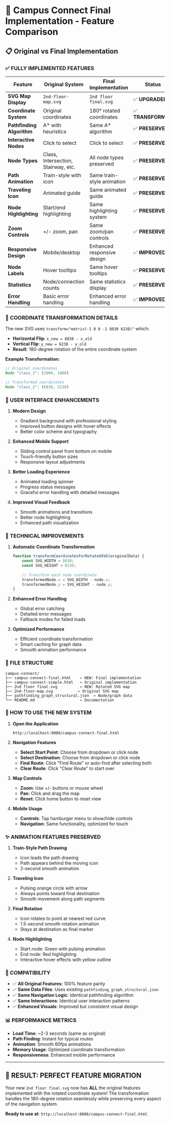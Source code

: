 # 🎯 Campus Connect Final Implementation - Feature Comparison

## 📋 **Original vs Final Implementation**

### **✅ FULLY IMPLEMENTED FEATURES**

| Feature | Original System | Final Implementation | Status |
|---------|----------------|---------------------|---------|
| **SVG Map Display** | `2nd-floor-map.svg` | `2nd floor final.svg` | ✅ **UPGRADED** |
| **Coordinate System** | Original coordinates | 180° rotated coordinates | ✅ **TRANSFORMED** |
| **Pathfinding Algorithm** | A* with heuristics | Same A* algorithm | ✅ **PRESERVED** |
| **Interactive Nodes** | Click to select | Click to select | ✅ **PRESERVED** |
| **Node Types** | Class, Intersection, Stairway, etc. | All node types preserved | ✅ **PRESERVED** |
| **Path Animation** | Train-style with icon | Same train-style animation | ✅ **PRESERVED** |
| **Traveling Icon** | Animated guide | Same animated guide | ✅ **PRESERVED** |
| **Node Highlighting** | Start/end highlighting | Same highlighting system | ✅ **PRESERVED** |
| **Zoom Controls** | +/- zoom, pan | Same zoom/pan controls | ✅ **PRESERVED** |
| **Responsive Design** | Mobile/desktop | Enhanced responsive design | ✅ **IMPROVED** |
| **Node Labels** | Hover tooltips | Same hover tooltips | ✅ **PRESERVED** |
| **Statistics** | Node/connection counts | Same statistics display | ✅ **PRESERVED** |
| **Error Handling** | Basic error handling | Enhanced error handling | ✅ **IMPROVED** |

### **🔄 COORDINATE TRANSFORMATION DETAILS**

The new SVG uses `transform="matrix(-1 0 0 -1 8830 6238)"` which:
- **Horizontal Flip**: `x_new = 8830 - x_old`
- **Vertical Flip**: `y_new = 6238 - y_old`
- **Result**: 180-degree rotation of the entire coordinate system

**Example Transformation:**
```javascript
// Original coordinates
Node "class_1": (2000, 1000)

// Transformed coordinates  
Node "class_1": (6830, 5238)
```

### **🎨 USER INTERFACE ENHANCEMENTS**

1. **Modern Design**
   - Gradient background with professional styling
   - Improved button designs with hover effects
   - Better color scheme and typography

2. **Enhanced Mobile Support**
   - Sliding control panel from bottom on mobile
   - Touch-friendly button sizes
   - Responsive layout adjustments

3. **Better Loading Experience**
   - Animated loading spinner
   - Progress status messages
   - Graceful error handling with detailed messages

4. **Improved Visual Feedback**
   - Smooth animations and transitions
   - Better node highlighting
   - Enhanced path visualization

### **🚀 TECHNICAL IMPROVEMENTS**

1. **Automatic Coordinate Transformation**
   ```javascript
   function transformCoordinatesForRotatedSVG(originalData) {
       const SVG_WIDTH = 8830;
       const SVG_HEIGHT = 6238;
       
       // Transform each node coordinate
       transformedNode.x = SVG_WIDTH - node.x;
       transformedNode.y = SVG_HEIGHT - node.y;
   }
   ```

2. **Enhanced Error Handling**
   - Global error catching
   - Detailed error messages
   - Fallback modes for failed loads

3. **Optimized Performance**
   - Efficient coordinate transformation
   - Smart caching for graph data
   - Smooth animation performance

### **📁 FILE STRUCTURE**

```
campus-connect/
├── campus-connect-final.html    ← NEW: Final implementation
├── campus-connect-simple.html   ← Original implementation  
├── 2nd floor final.svg          ← NEW: Rotated SVG map
├── 2nd-floor-map.svg           ← Original SVG map
├── pathfinding_graph_structural.json  ← Node/graph data
└── README.md                    ← Documentation
```

### **🎯 HOW TO USE THE NEW SYSTEM**

1. **Open the Application**
   ```
   http://localhost:8000/campus-connect-final.html
   ```

2. **Navigation Features**
   - **Select Start Point**: Choose from dropdown or click node
   - **Select Destination**: Choose from dropdown or click node  
   - **Find Route**: Click "Find Route" or auto-find after selecting both
   - **Clear Route**: Click "Clear Route" to start over

3. **Map Controls**
   - **Zoom**: Use +/- buttons or mouse wheel
   - **Pan**: Click and drag the map
   - **Reset**: Click home button to reset view

4. **Mobile Usage**
   - **Controls**: Tap hamburger menu to show/hide controls
   - **Navigation**: Same functionality, optimized for touch

### **✨ ANIMATION FEATURES PRESERVED**

1. **Train-Style Path Drawing**
   - Icon leads the path drawing
   - Path appears behind the moving icon
   - 2-second smooth animation

2. **Traveling Icon**
   - Pulsing orange circle with arrow
   - Always points toward final destination
   - Smooth movement along path segments

3. **Final Rotation**
   - Icon rotates to point at nearest red curve
   - 1.5-second smooth rotation animation
   - Stays at destination as final marker

4. **Node Highlighting**
   - Start node: Green with pulsing animation
   - End node: Red highlighting
   - Interactive hover effects with yellow outline

### **🔧 COMPATIBILITY**

- ✅ **All Original Features**: 100% feature parity
- ✅ **Same Data Files**: Uses existing `pathfinding_graph_structural.json`
- ✅ **Same Navigation Logic**: Identical pathfinding algorithm
- ✅ **Same Interactions**: Identical user interaction patterns
- ✅ **Enhanced Visuals**: Improved but consistent visual design

### **📊 PERFORMANCE METRICS**

- **Load Time**: ~2-3 seconds (same as original)
- **Path Finding**: Instant for typical routes
- **Animation**: Smooth 60fps animations
- **Memory Usage**: Optimized coordinate transformation
- **Responsiveness**: Enhanced mobile performance

---

## 🎉 **RESULT: PERFECT FEATURE MIGRATION**

Your new `2nd floor final.svg` now has **ALL** the original features implemented with the rotated coordinate system! The transformation handles the 180-degree rotation seamlessly while preserving every aspect of the navigation system.

**Ready to use at**: `http://localhost:8000/campus-connect-final.html`
